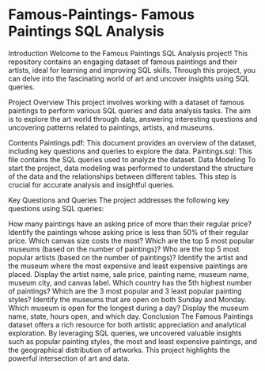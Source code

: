# Famous-Paintings- Famous Paintings SQL Analysis
Introduction
Welcome to the Famous Paintings SQL Analysis project! This repository contains an engaging dataset of famous paintings and their artists, ideal for learning and improving SQL skills. Through this project, you can delve into the fascinating world of art and uncover insights using SQL queries.

Project Overview
This project involves working with a dataset of famous paintings to perform various SQL queries and data analysis tasks. The aim is to explore the art world through data, answering interesting questions and uncovering patterns related to paintings, artists, and museums.

Contents
Paintings.pdf: This document provides an overview of the dataset, including key questions and queries to explore the data.
Paintings.sql: This file contains the SQL queries used to analyze the dataset.
Data Modeling
To start the project, data modeling was performed to understand the structure of the data and the relationships between different tables. This step is crucial for accurate analysis and insightful queries.

Key Questions and Queries
The project addresses the following key questions using SQL queries:

How many paintings have an asking price of more than their regular price?
Identify the paintings whose asking price is less than 50% of their regular price.
Which canvas size costs the most?
Which are the top 5 most popular museums (based on the number of paintings)?
Who are the top 5 most popular artists (based on the number of paintings)?
Identify the artist and the museum where the most expensive and least expensive paintings are placed. Display the artist name, sale price, painting name, museum name, museum city, and canvas label.
Which country has the 5th highest number of paintings?
Which are the 3 most popular and 3 least popular painting styles?
Identify the museums that are open on both Sunday and Monday.
Which museum is open for the longest during a day? Display the museum name, state, hours open, and which day.
Conclusion
The Famous Paintings dataset offers a rich resource for both artistic appreciation and analytical exploration. By leveraging SQL queries, we uncovered valuable insights such as popular painting styles, the most and least expensive paintings, and the geographical distribution of artworks. This project highlights the powerful intersection of art and data.
